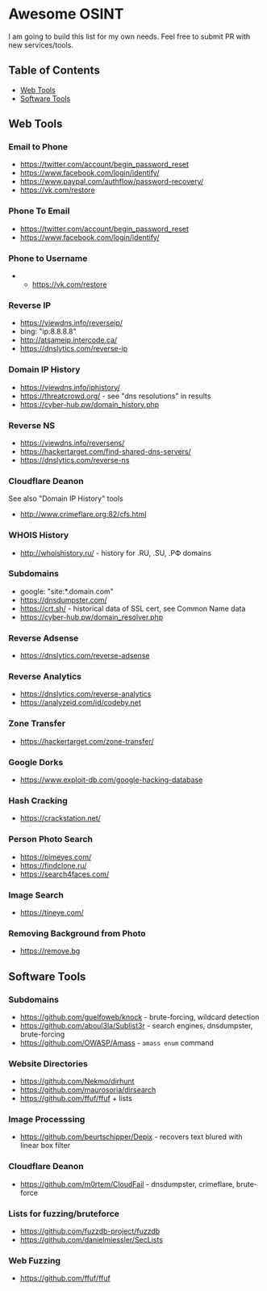 # Awesome OSINT

I am going to build this list for my own needs. Feel free to submit PR with new services/tools.

## Table of Contents

- [Web Tools](#web-tools)
- [Software Tools](#software-tools)

## Web Tools

### Email to Phone

- https://twitter.com/account/begin_password_reset
- https://www.facebook.com/login/identify/
- https://www.paypal.com/authflow/password-recovery/
- https://vk.com/restore

### Phone To Email

- https://twitter.com/account/begin_password_reset
- https://www.facebook.com/login/identify/

### Phone to Username

- - https://vk.com/restore

### Reverse IP

- https://viewdns.info/reverseip/
- bing: "ip:8.8.8.8"
- http://atsameip.intercode.ca/
- https://dnslytics.com/reverse-ip

### Domain IP History

- https://viewdns.info/iphistory/
- https://threatcrowd.org/ - see "dns resolutions" in results
- https://cyber-hub.pw/domain_history.php

### Reverse NS

- https://viewdns.info/reversens/
- https://hackertarget.com/find-shared-dns-servers/
- https://dnslytics.com/reverse-ns

### Cloudflare Deanon

See also "Domain IP History" tools

- http://www.crimeflare.org:82/cfs.html

### WHOIS History

- http://whoishistory.ru/ - history for .RU, .SU, .РФ domains

### Subdomains

- google: "site:*.domain.com"
- https://dnsdumpster.com/
- https://crt.sh/ - historical data of SSL cert, see Common Name data
- https://cyber-hub.pw/domain_resolver.php

### Reverse Adsense

- https://dnslytics.com/reverse-adsense

### Reverse Analytics

- https://dnslytics.com/reverse-analytics
- https://analyzeid.com/id/codeby.net

### Zone Transfer

- https://hackertarget.com/zone-transfer/

### Google Dorks

- https://www.exploit-db.com/google-hacking-database

### Hash Cracking

- https://crackstation.net/

### Person Photo Search

- https://pimeyes.com/
- https://findclone.ru/
- https://search4faces.com/

### Image Search

- https://tineye.com/

### Removing Background from Photo

- https://remove.bg

## Software Tools

### Subdomains

- https://github.com/guelfoweb/knock - brute-forcing, wildcard detection
- https://github.com/aboul3la/Sublist3r - search engines, dnsdumpster, brute-forcing
- https://github.com/OWASP/Amass - `amass enum` command

### Website Directories

- https://github.com/Nekmo/dirhunt
- https://github.com/maurosoria/dirsearch
- https://github.com/ffuf/ffuf + lists

### Image Processsing

- https://github.com/beurtschipper/Depix - recovers text blured with linear box filter

### Cloudflare Deanon

- https://github.com/m0rtem/CloudFail - dnsdumpster, crimeflare, brute-force

### Lists for fuzzing/bruteforce

- https://github.com/fuzzdb-project/fuzzdb
- https://github.com/danielmiessler/SecLists

### Web Fuzzing

- https://github.com/ffuf/ffuf
